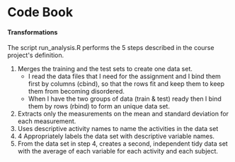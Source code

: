 # Code Book
#### Transformations
The script run_analysis.R performs the 5 steps described in the course project's definition.

1. Merges the training and the test sets to create one data set.
    * I read the data files that I need for the assignment and I bind them first by columns (cbind), so that the rows fit and keep them to keep them from becoming disordered.
    * When I have the two groups of data (train & test) ready then I bind them by rows (rbind) to form an unique data set.
1. Extracts only the measurements on the mean and standard deviation for each measurement.
1. Uses descriptive activity names to name the activities in the data set
1. 4 Appropriately labels the data set with descriptive variable names.
1. From the data set in step 4, creates a second, independent tidy data set with the average of each variable for each activity and each subject.
